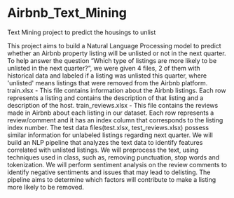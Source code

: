 # Airbnb_Text_Mining
Text Mining project to predict the housings to unlist

This project aims to build a Natural Language Processing model to predict whether an Airbnb
property listing will be unlisted or not in the next quarter.
To help answer the question “Which type of listings are more likely to be unlisted in the next
quarter?”, we were given 4 files, 2 of them with historical data and labeled if a listing was
unlisted this quarter, where 'unlisted' means listings that were removed from the Airbnb
platform.
train.xlsx - This file contains information about the Airbnb listings. Each row represents a
listing and contains the description of that listing and a description of the host.
train_reviews.xlsx - This file contains the reviews made in Airbnb about each listing in our
dataset. Each row represents a review/comment and it has an index column that
corresponds to the listing index number.
The test data files(test.xlsx, test_reviews.xlsx) possess similar information for unlabeled
listings regarding next quarter.
We will build an NLP pipeline that analyzes the text data to identify features correlated with
unlisted listings. We will preprocess the text, using techniques used in class, such as,
removing punctuation, stop words and tokenization. We will perform sentiment analysis on
the review comments to identify negative sentiments and issues that may lead to delisting.
The pipeline aims to determine which factors will contribute to make a listing more likely to
be removed.
